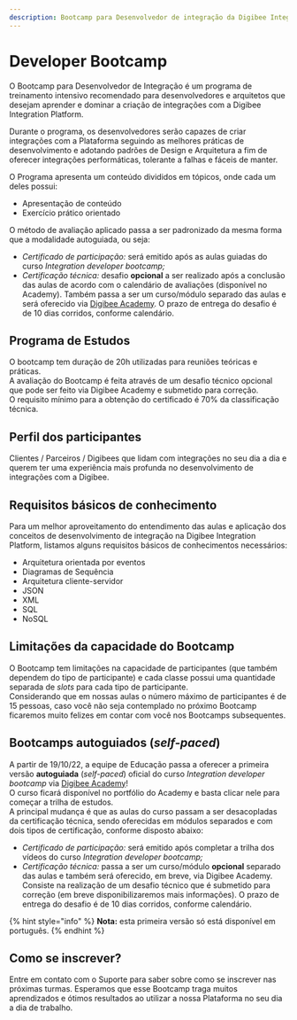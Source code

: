 ```yaml
---
description: Bootcamp para Desenvolvedor de integração da Digibee Integration Platform
---
```


# Developer Bootcamp

O Bootcamp para Desenvolvedor de Integração é um programa de treinamento intensivo recomendado para desenvolvedores e arquitetos que desejam aprender e dominar a criação de integrações com a Digibee Integration Platform.&#x20;

Durante o programa, os desenvolvedores serão capazes de criar integrações com a Plataforma seguindo as melhores práticas de desenvolvimento e adotando padrões de Design e Arquitetura a fim de oferecer integrações performáticas, tolerante a falhas e fáceis de manter.&#x20;

O Programa apresenta um conteúdo divididos em tópicos, onde cada um deles possui:

* Apresentação de conteúdo
* Exercício prático orientado

O método de avaliação aplicado passa a ser padronizado da mesma forma que a modalidade autoguiada, ou seja:

* _Certificado de participação:_ será emitido após as aulas guiadas do curso _Integration developer bootcamp;_
* _Certificação técnica:_ desafio **opcional** a ser realizado após a conclusão das aulas de acordo com o calendário de avaliações (disponível no Academy). Também passa a ser um curso/módulo separado das aulas e será oferecido via [Digibee Academy](https://digibee.academy/login/index.php). O prazo de entrega do desafio é de 10 dias corridos, conforme calendário.

## Programa de Estudos&#x20;

O bootcamp tem duração de 20h utilizadas para reuniões teóricas e práticas.\
A avaliação do Bootcamp é feita através de um desafio técnico opcional que pode ser feito via Digibee Academy e submetido para correção.\
O requisito mínimo para a obtenção do certificado é 70% da classificação técnica.

## Perfil dos participantes&#x20;

Clientes / Parceiros / Digibees que lidam com integrações no seu dia a dia e querem ter uma experiência mais profunda no desenvolvimento de integrações com a Digibee.&#x20;

## Requisitos básicos de conhecimento&#x20;

Para um melhor aproveitamento do entendimento das aulas e aplicação dos conceitos de desenvolvimento de integração na Digibee Integration Platform, listamos alguns requisitos básicos de conhecimentos necessários:&#x20;

* Arquitetura orientada por eventos&#x20;
* Diagramas de Sequência&#x20;
* Arquitetura cliente-servidor&#x20;
* JSON&#x20;
* XML&#x20;
* SQL&#x20;
* NoSQL

## **Limitações da capacidade do Bootcamp**

O Bootcamp tem limitações na capacidade de participantes (que também dependem do tipo de participante) e cada classe possui uma quantidade separada de _slots_ para cada tipo de participante.\
Considerando que em nossas aulas o número máximo de participantes é de 15 pessoas, caso você não seja contemplado no próximo Bootcamp ficaremos muito felizes em contar com você nos Bootcamps subsequentes.

## **Bootcamps autoguiados (**_**self-paced**_**)**

A partir de 19/10/22, a equipe de Educação passa a oferecer a primeira versão **autoguiada** (_self-paced_) oficial do curso _Integration developer bootcamp_ via [Digibee Academy](https://digibee.academy/login/index.php)!\
O curso ficará disponível no portfólio do Academy e basta clicar nele para começar a trilha de estudos.\
A principal mudança é que as aulas do curso passam a ser desacopladas da certificação técnica, sendo oferecidas em módulos separados e com dois tipos de certificação, conforme disposto abaixo:

* _Certificado de participação:_ será emitido após completar a trilha dos vídeos do curso _Integration developer bootcamp;_
* _Certificação técnica:_ passa a ser um curso/módulo **opcional** separado das aulas e também será oferecido, em breve, via Digibee Academy. Consiste na realização de um desafio técnico que é submetido para correção (em breve disponibilizaremos mais informações). O prazo de entrega do desafio é de 10 dias corridos, conforme calendário.

{% hint style="info" %}
**Nota:** esta primeira versão só está disponível em português.
{% endhint %}

## Como se inscrever?

Entre em contato com o Suporte para saber sobre como se inscrever nas próximas turmas. Esperamos que esse Bootcamp traga muitos aprendizados e ótimos resultados ao utilizar a nossa Plataforma no seu dia a dia de trabalho.
